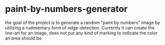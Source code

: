 # paint-by-numbers-generator
the goal of the project is to generate a random "paint by numbers" image by utilizing a rudimentary form of edge-detection. Currently it can create the line-art for an image, does not put any kind of marking to indicate the color an area should be
